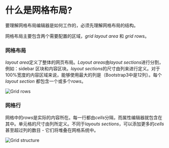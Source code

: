 # 什么是网格布局? #

要理解网格布局编辑器是如何工作的，必须先理解网格布局的结构。

网格布局主要包含两个需要配置的区域，*grid layout area* 和 *grid rows*。

### 网格布局 ###
*layout area*定义了整体的网页布局。*Layout areas*由*layout sections*进行分割，例如：sidebar 区块和内容区块。*layout sections*的尺寸由列来进行定义。对于100%宽度的内容区域来说，能够使用最大的列是（Bootstrap3中是12列）。每个*layout section* 都包含一个或多个*rows*。

![Grid rows](images/Grid-layout-rows.jpg)

### 网格行 ###
网格中的*rows*是实际的内容所在。每一行都由*cells*分隔，而属性编辑器就包含在其中。单元格的尺寸由列所定义。不同于*layouts sections*，可以添加更多的*cells*甚至超过列的数目 - 它们将堆叠在网格系统中。

![Grid structure](images/Grid-layout-NO-SIDEBAR-rows.jpg)